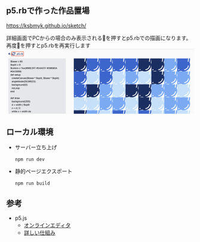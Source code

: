 ## p5.rbで作った作品置場

https://ksbmyk.github.io/sketch/

詳細画面でPCからの場合のみ表示される🔄を押すとp5.rbでの描画になります。再度🔄を押すとp5.rbを再実行します
<img src="public/sketch.png">

## ローカル環境

- サーバー立ち上げ
  ```
  npm run dev
  ```
- 静的ページエクスポート
  ```
  npm run build
  ```

## 参考
- p5.js
  - [オンラインエディタ](https://p5rb.ongaeshi.me/editor/)
  - [詳しい仕組み](https://ongaeshi.hatenablog.com/entry/2023/03/10/021113)